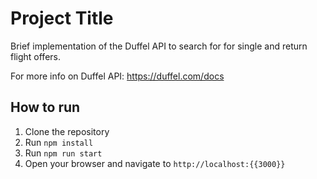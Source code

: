 # Project Title

Brief implementation of the Duffel API to search for for single and return flight offers.

For more info on Duffel API: https://duffel.com/docs

## How to run

1. Clone the repository
2. Run `npm install`
3. Run `npm run start`
4. Open your browser and navigate to `http://localhost:{{3000}}`
